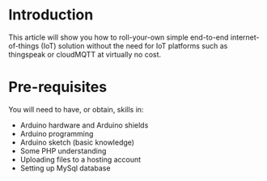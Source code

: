 # Introduction
This article will show you how to roll-your-own simple end-to-end internet-of-things (IoT) solution
without the need for IoT platforms such as thingspeak or cloudMQTT at virtually no cost.

# Pre-requisites
You will need to have, or obtain, skills in:
-	Arduino hardware and Arduino shields
-	Arduino programming
-	Arduino sketch (basic knowledge)
-	Some PHP understanding
-	Uploading files to a hosting account
-	Setting up MySql database
